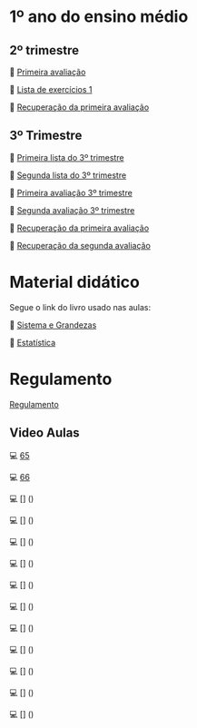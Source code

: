 # 1º ano do ensino médio
## 2º trimestre
:page_facing_up: [Primeira avaliação](https://github.com/RafaelDexter/Bento/blob/main/1ano/avaliacao1.pdf)

:page_facing_up: [Lista de exercícios 1](https://github.com/RafaelDexter/Bento/blob/main/1ano/trab1.pdf)

:page_facing_up: [Recuperação da primeira avaliação](https://github.com/RafaelDexter/Bento/blob/main/1ano/prova-resolvida.pdf)

## 3º Trimestre

:page_facing_up: [Primeira lista do 3º trimestre](https://github.com/RafaelDexter/Bento/blob/main/1ano/lista1-3tri.pdf)

:page_facing_up: [Segunda lista do 3º trimestre](https://carrefourbr.vtexassets.com/arquivos/ids/9360498/29686818799646.jpg)

:page_facing_up: [Primeira avaliação 3º trimestre](https://carrefourbr.vtexassets.com/arquivos/ids/9360498/29686818799646.jpg)

:page_facing_up: [Segunda avaliação 3º trimestre](https://carrefourbr.vtexassets.com/arquivos/ids/9360498/29686818799646.jpg)

:page_facing_up: [Recuperação da primeira avaliação](https://carrefourbr.vtexassets.com/arquivos/ids/9360498/29686818799646.jpg)

:page_facing_up: [Recuperação da segunda avaliação](https://carrefourbr.vtexassets.com/arquivos/ids/9360498/29686818799646.jpg)

# Material didático
Segue o link do livro usado nas aulas:

:page_facing_up: [Sistema e Grandezas](https://s3.amazonaws.com/pnld.ftd.com.br/wp-content/uploads/2021/08/06140002/Sistemas-e-Grandezas.pdf)

:page_facing_up: [Estatística](https://s3.amazonaws.com/pnld.ftd.com.br/wp-content/uploads/2021/08/06135946/Estatistica.pdf)

# Regulamento

[Regulamento](https://github.com/RafaelDexter/Bento/blob/main/Regulamento.pdf)

##  Video Aulas
:computer: [65](https://www.youtube.com/watch?v=s2SYbdIbuYw&ab_channel=EstudeEstat%C3%ADsticaOnline-AulaseTutoriais)

:computer: [66](https://www.youtube.com/watch?v=fBQVdJRI7XI&ab_channel=Prof.MURAKAMI-MATEM%C3%81TICARAPIDOLA)

:computer: [] ()

:computer: [] ()

:computer: [] ()

:computer: [] ()

:computer: [] ()

:computer: [] ()

:computer: [] ()

:computer: [] ()

:computer: [] ()

:computer: [] ()

:computer: [] ()
